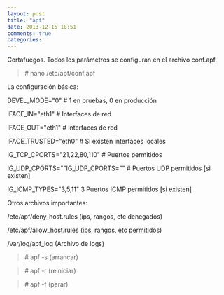 ```yaml
---
layout: post
title: "apf"
date: 2013-12-15 18:51
comments: true
categories: 
---
```

Cortafuegos. Todos los parámetros se configuran en el archivo conf.apf.

>\# nano /etc/apf/conf.apf

La configuración básica:

DEVEL_MODE="0" # 1 en pruebas, 0 en producción

IFACE_IN="eth1" # Interfaces de red

IFACE_OUT="eth1" # interfaces de red

IFACE_TRUSTED="eth0" # Si existen interfaces locales

IG_TCP_CPORTS="21,22,80,110" # Puertos permitidos

IG_UDP_CPORTS=""IG_UDP_CPORTS="" # Puertos UDP permitidos [si existen]

IG_ICMP_TYPES="3,5,11" 3 Puertos ICMP permitidos [si existen]

Otros archivos importantes:

/etc/apf/deny_host.rules (ips, rangos, etc denegados)

/etc/apf/allow_host.rules (ips, rangos, etc permitidos)

/var/log/apf_log (Archivo de logs)

>\# apf -s (arrancar)

>\# apf -r (reiniciar)

>\# apf -f (parar)

